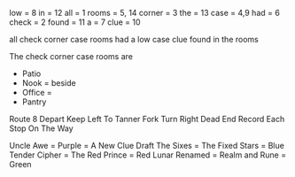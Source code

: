 low = 8
in = 12
all = 1
rooms = 5, 14
corner = 3
the = 13
case = 4,9
had = 6
check = 2
found = 11
a = 7
clue = 10

all check corner case rooms had a low case clue found in the rooms

The check corner case rooms are 
- Patio
- Nook = beside
- Office = 
- Pantry

Route 8 Depart Keep Left To Tanner Fork Turn Right Dead End Record Each Stop On The Way

Uncle Awe = Purple = A New Clue
Draft The Sixes = The Fixed Stars = Blue
Tender Cipher = The Red Prince = Red
Lunar Renamed = Realm and Rune = Green